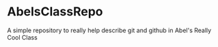 # AbelsClassRepo

A simple repository to really help describe git and github in Abel's Really Cool Class
